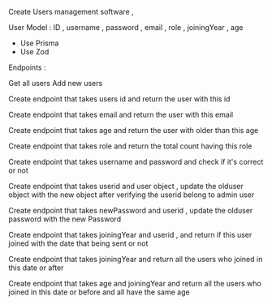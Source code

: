 Create Users management software ,

User Model : ID , username , password , email , role , joiningYear , age

 - Use Prisma
 - Use Zod

Endpoints :

Get all users Add new users

Create endpoint that takes users id and return the user with this id

Create endpoint that takes email and return the user with this email

Create endpoint that takes age and return the user with older than this age

Create endpoint that takes role and return the total count having this role

Create endpoint that takes username and password and check if it's correct or not

Create endpoint that takes userid and user object , update the olduser object with the new object after verifying the userid belong to admin user

Create endpoint that takes newPassword and userid , update the olduser password with the new Password

Create endpoint that takes joiningYear and userid , and return if this user joined with the date that being sent or not

Create endpoint that takes joiningYear and return all the users who joined in this date or after

Create endpoint that takes age and joiningYear and return all the users who joined in this date or before and all have the same age
